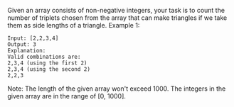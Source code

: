 Given an array consists of non-negative integers, your task is to count the number of triplets chosen from the array that can make triangles if we take them as side lengths of a triangle.
Example 1:
```
Input: [2,2,3,4]
Output: 3
Explanation:
Valid combinations are: 
2,3,4 (using the first 2)
2,3,4 (using the second 2)
2,2,3
```
Note:
The length of the given array won't exceed 1000.
The integers in the given array are in the range of [0, 1000].